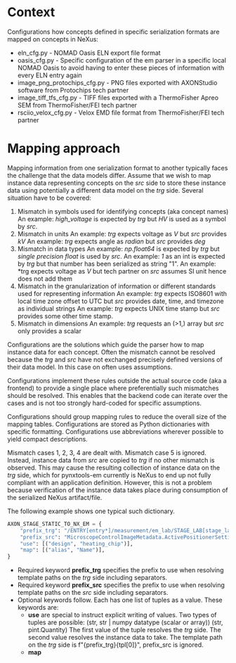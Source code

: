 # Context

Configurations how concepts defined in specific serialization formats are mapped on concepts in NeXus:
* eln_cfg.py - NOMAD Oasis ELN export file format
* oasis_cfg.py - Specific configuration of the em parser in a specific local NOMAD Oasis
  to avoid having to enter these pieces of information with every ELN entry again
* image_png_protochips_cfg.py - PNG files exported with AXONStudio software from Protochips tech partner
* image_tiff_tfs_cfg.py - TIFF files exported with a ThermoFisher Apreo SEM from ThermoFisher/FEI tech partner
* rsciio_velox_cfg.py - Velox EMD file format from ThermoFisher/FEI tech partner


# Mapping approach

Mapping information from one serialization format to another typically faces the challenge that
the data models differ. Assume that we wish to map instance data representing concepts on the *src* side
to store these instance data using potentially a different data model on the *trg* side.
Several situation have to be covered:

1. Mismatch in symbols used for identifying concepts (aka concept names)
  An example: *high_voltage* is expected by *trg* but *HV* is used as a symbol by *src*.
2. Mismatch in units
  An example: *trg* expects voltage as *V* but *src* provides *kV*
  An example: *trg* expects angle as *radian* but *src* provides *deg*
3. Mismatch in data types
  An example: *np.float64* is expected by *trg* but *single precision float* is used by *src*.
  An example: *1* as an int is expected by *trg* but that number has been serialized as string "1".
  An example: *trg expects voltage as *V* but tech partner on *src* assumes SI unit hence does not add them
4. Mismatch in the granularization of information or different standards used for representing information
  An example: *trg* expects ISO8601 with local time zone offset to UTC but *src* provides date, time, and timezone as individual strings
  An example: *trg* expects UNIX time stamp but *src* provides some other time stamp.
5. Mismatch in dimensions
  An example: *trg* requests an (>1,) array but *src* only provides a scalar

Configurations are the solutions which guide the parser how to map instance data for each concept.
Often the mismatch cannot be resolved because the *trg* and *src* have not exchanged precisely
defined versions of their data model. In this case on often uses assumptions.

Configurations implement these rules outside the actual source code (aka a frontend) to provide
a single place where preferentially such mismatches should be resolved. This enables that the
backend code can iterate over the cases and is not too strongly hard-coded for specific
assumptions.

Configurations should group mapping rules to reduce the overall size of the mapping tables.
Configurations are stored as Python dictionaries with specific formatting.
Configurations use abbreviations wherever possible to yield compact descriptions.

Mismatch cases 1, 2, 3, 4 are dealt with. Mismatch case 5 is ignored.
Instead, instance data from *src* are copied to *trg* if no other mismatch is observed.
This may cause the resulting collection of instance data on the *trg* side, which for
pynxtools-em currently is NeXus to end up not fully compliant with an application definition.
However, this is not a problem because verification of the instance data takes place
during consumption of the serialized NeXus artifact/file.

The following example shows one typical such dictionary.

```python
AXON_STAGE_STATIC_TO_NX_EM = {
    "prefix_trg": "/ENTRY[entry*]/measurement/em_lab/STAGE_LAB[stage_lab]",
    "prefix_src": "MicroscopeControlImageMetadata.ActivePositionerSettings.PositionerSettings.[*].Stage.",
    "use": [("design", "heating_chip")],
    "map": [("alias", "Name")],
}
```

* Required keyword **prefix_trg** specifies the prefix to use when resolving template paths on the *trg* side including separators.
* Required keyword **prefix_src** specifies the prefix to use when resolving template paths on the *src* side including separators.
* Optional keywords follow. Each has one list of tuples as a value. These keywords are:
  * **use** are special to instruct explicit writing of values.
   Two types of tuples are possible:
   (str, str | numpy datatype (scalar or array))
   (str, pint.Quantity)
   The first value of the tuple resolves the *trg* side.
   The second value resolves the instance data to take.
   The template path on the *trg* side is f"{prefix_trg}{tpl[0]}", prefix_src is ignored.
  * **map**

